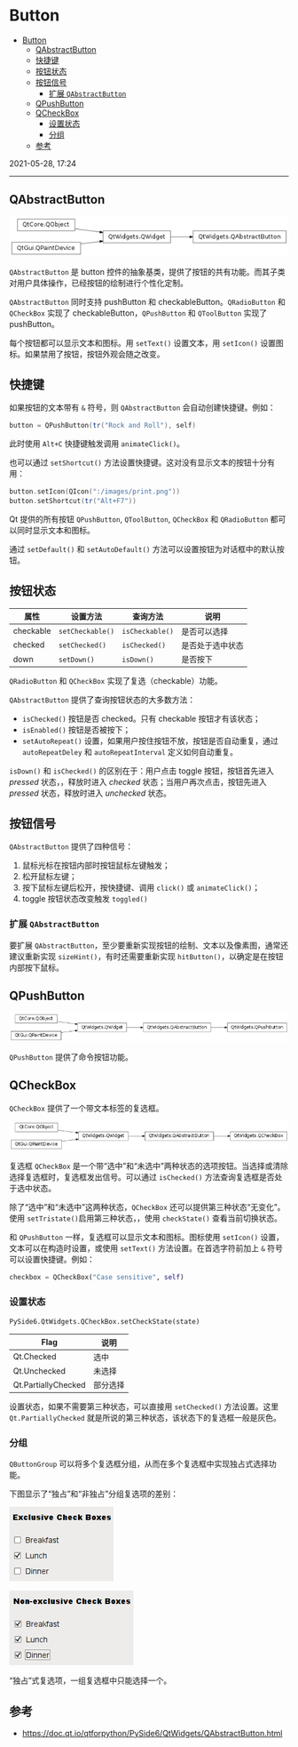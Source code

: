 # Button

- [Button](#button)
  - [QAbstractButton](#qabstractbutton)
  - [快捷键](#快捷键)
  - [按钮状态](#按钮状态)
  - [按钮信号](#按钮信号)
    - [扩展 `QAbstractButton`](#扩展-qabstractbutton)
  - [QPushButton](#qpushbutton)
  - [QCheckBox](#qcheckbox)
    - [设置状态](#设置状态)
    - [分组](#分组)
  - [参考](#参考)

2021-05-28, 17:24
***

## QAbstractButton

![](images/2021-05-28-17-26-34.png)

`QAbstractButton` 是 button 控件的抽象基类，提供了按钮的共有功能。而其子类对用户具体操作，已经按钮的绘制进行个性化定制。

`QAbstractButton` 同时支持 pushButton 和 checkableButton。`QRadioButton` 和 `QCheckBox` 实现了 checkableButton，`QPushButton` 和 `QToolButton` 实现了 pushButton。

每个按钮都可以显示文本和图标。用 `setText()` 设置文本，用 `setIcon()` 设置图标。如果禁用了按钮，按钮外观会随之改变。

## 快捷键

如果按钮的文本带有 `&` 符号，则 `QAbstractButton` 会自动创建快捷键。例如：

```cpp
button = QPushButton(tr("Rock and Roll"), self)
```

此时使用 `Alt+C` 快捷键触发调用 `animateClick()`。

也可以通过 `setShortcut()` 方法设置快捷键。这对没有显示文本的按钮十分有用：

```cpp
button.setIcon(QIcon(":/images/print.png"))
button.setShortcut(tr("Alt+F7"))
```

Qt 提供的所有按钮 `QPushButton`, `QToolButton`, `QCheckBox` 和 `QRadioButton` 都可以同时显示文本和图标。

通过 `setDefault()` 和 `setAutoDefault()` 方法可以设置按钮为对话框中的默认按钮。

## 按钮状态

|属性|设置方法|查询方法|说明|
|---|---|---|---|
|checkable|`setCheckable()`|`isCheckable()`|是否可以选择|
|checked|`setChecked()`|`isChecked()`|是否处于选中状态|
|down|`setDown()`|`isDown()`|是否按下|

`QRadioButton` 和 `QCheckBox` 实现了复选（checkable）功能。

`QAbstractButton` 提供了查询按钮状态的大多数方法：

- `isChecked()` 按钮是否 checked。只有 checkable 按钮才有该状态；
- `isEnabled()` 按钮是否被按下；
- `setAutoRepeat()` 设置，如果用户按住按钮不放，按钮是否自动重复，通过 `autoRepeatDeley` 和 `autoRepeatInterval` 定义如何自动重复。

`isDown()` 和 `isChecked()` 的区别在于：用户点击 toggle 按钮，按钮首先进入 *pressed* 状态，，释放时进入 *checked* 状态；当用户再次点击，按钮先进入 *pressed* 状态，释放时进入 *unchecked* 状态。

## 按钮信号

`QAbstractButton` 提供了四种信号：

1. 鼠标光标在按钮内部时按钮鼠标左键触发；
2. 松开鼠标左键；
3. 按下鼠标左键后松开，按快捷键、调用 `click()` 或 `animateClick()`；
4. toggle 按钮状态改变触发 `toggled()`

### 扩展 `QAbstractButton`

要扩展 `QAbstractButton`，至少要重新实现按钮的绘制、文本以及像素图，通常还建议重新实现 `sizeHint()`，有时还需要重新实现 `hitButton()`，以确定是在按钮内部按下鼠标。

## QPushButton

![](images/2021-05-28-17-24-41.png)

`QPushButton` 提供了命令按钮功能。

## QCheckBox

`QCheckBox` 提供了一个带文本标签的复选框。

![](images/2021-05-31-13-52-40.png)

复选框 `QCheckBox` 是一个带“选中”和“未选中”两种状态的选项按钮。当选择或清除选择复选框时，复选框发出信号。可以通过 `isChecked()` 方法查询复选框是否处于选中状态。

除了“选中”和“未选中”这两种状态，`QCheckBox` 还可以提供第三种状态“无变化”。使用 `setTristate()`启用第三种状态，，使用 `checkState()` 查看当前切换状态。

和 `QPushButton` 一样，复选框可以显示文本和图标。图标使用 `setIcon()` 设置，文本可以在构造时设置，或使用 `setText()` 方法设置。在首选字符前加上 `&` 符号可以设置快捷键。例如：

```py
checkbox = QCheckBox("Case sensitive", self)
```

### 设置状态

```py
PySide6.QtWidgets.QCheckBox.setCheckState(state)
```

|Flag|说明|
|---|---|
|Qt.Checked|选中|
|Qt.Unchecked|未选择|
|Qt.PartiallyChecked|部分选择|

设置状态，如果不需要第三种状态，可以直接用 `setChecked()` 方法设置。这里 `Qt.PartiallyChecked` 就是所说的第三种状态，该状态下的复选框一般是灰色。

### 分组

`QButtonGroup` 可以将多个复选框分组，从而在多个复选框中实现独占式选择功能。

下图显示了“独占”和“非独占”分组复选项的差别：

![](images/2021-05-31-13-57-38.png)

![](images/2021-05-31-13-57-43.png)

“独占”式复选项，一组复选框中只能选择一个。

## 参考

- https://doc.qt.io/qtforpython/PySide6/QtWidgets/QAbstractButton.html
